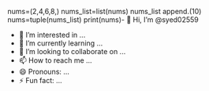 nums=(2,4,6,8,)
nums_list=list(nums)
nums_list append.(10)
nums=tuple(nums_list)
print(nums)- 👋 Hi, I’m @syed02559
- 👀 I’m interested in ...
- 🌱 I’m currently learning ...
- 💞️ I’m looking to collaborate on ...
- 📫 How to reach me ...
- 😄 Pronouns: ...
- ⚡ Fun fact: ...

<!---
syed02559/syed02559 is a ✨ special ✨ repository because its `README.md` (this file) appears on your GitHub profile.
You can click the Preview link to take a look at your changes.
--->
